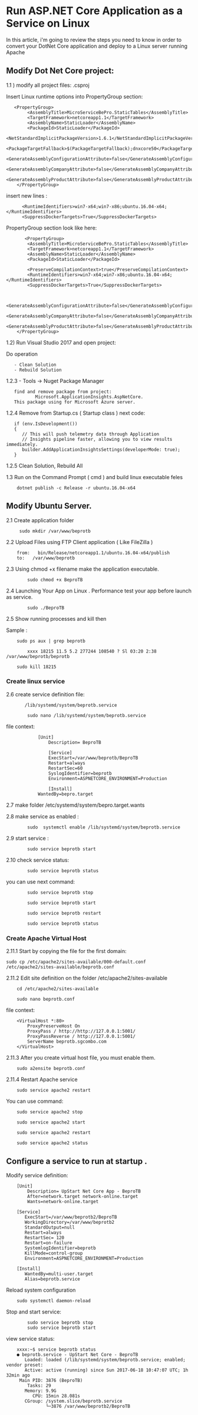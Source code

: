 #         Run ASP.NET Core Application as a Service on Linux 

In this article, i'm going to review the steps you need to know in order to convert your DotNet Core application and deploy to a Linux server running Apache

##             Modify Dot Net Core project:

1.1 ) modify all project files: <project name>.csproj

Insert Linux runtime options into PropertyGroup section:

       <PropertyGroup>
			<AssemblyTitle>MicroServiceBePro.StaticTables</AssemblyTitle>
			<TargetFramework>netcoreapp1.1</TargetFramework>
			<AssemblyName>StaticLoader</AssemblyName>
			<PackageId>StaticLoader</PackageId>
			<NetStandardImplicitPackageVersion>1.6.1</NetStandardImplicitPackageVersion>
			<PackageTargetFallback>$(PackageTargetFallback);dnxcore50</PackageTargetFallback>
			<GenerateAssemblyConfigurationAttribute>false</GenerateAssemblyConfigurationAttribute>
			<GenerateAssemblyCompanyAttribute>false</GenerateAssemblyCompanyAttribute>
			<GenerateAssemblyProductAttribute>false</GenerateAssemblyProductAttribute>
		</PropertyGroup>
  
  insert new lines :
  
		  <RuntimeIdentifiers>win7-x64;win7-x86;ubuntu.16.04-x64;</RuntimeIdentifiers>
		  <SuppressDockerTargets>True</SuppressDockerTargets>
		  
  PropertyGroup section look like here:
	
	       <PropertyGroup>
			<AssemblyTitle>MicroServiceBePro.StaticTables</AssemblyTitle>
			<TargetFramework>netcoreapp1.1</TargetFramework>
			<AssemblyName>StaticLoader</AssemblyName>
			<PackageId>StaticLoader</PackageId>
			
			<PreserveCompilationContext>true</PreserveCompilationContext>
			<RuntimeIdentifiers>win7-x64;win7-x86;ubuntu.16.04-x64;</RuntimeIdentifiers>
			<SuppressDockerTargets>True</SuppressDockerTargets>
			

			<GenerateAssemblyConfigurationAttribute>false</GenerateAssemblyConfigurationAttribute>
			<GenerateAssemblyCompanyAttribute>false</GenerateAssemblyCompanyAttribute>
			<GenerateAssemblyProductAttribute>false</GenerateAssemblyProductAttribute>
		</PropertyGroup>
	
1.2) Run Visual Studio 2017 and open project:

Do operation

       - Clean Solution
	   - Rebuild Solution
	   
	   
1.2.3 - Tools -> Nuget Package Manager

       find and remove package from project: 
		       Microsoft.ApplicationInsights.AspNetCore.
       This package using for Microsoft Azure server. 
			
1.2.4 Remove from Startup.cs ( Startup class ) next code:

       if (env.IsDevelopment())
       {
          // This will push telemetry data through Application 
		  // Insights pipeline faster, allowing you to view results immediately.
          builder.AddApplicationInsightsSettings(developerMode: true);
       }		
			
1.2.5  Clean Solution, Rebuild All	
		
1.3 Run on the Command Prompt ( cmd ) and build linux executable feles
     		
		dotnet publish -c Release -r ubuntu.16.04-x64
		
		

##                 Modify Ubuntu Server.

2.1 Create application folder

         sudo mkdir /var/www/beprotb
		 
2.2 Upload Files using FTP Client application ( Like FileZilla )

		from:   bin/Release/netcoreapp1.1/ubuntu.16.04-x64/publish	
		to:	  /var/www/beprotb	 


2.3  Using chmod +x filename make the application executable.

			sudo chmod +x BeproTB


2.4  Launching Your App on Linux . Performance test your app before launch as service.

			sudo ./BeproTB
			
2.5 Show  running processes and kill then

Sample : 

		sudo ps aux | grep beprotb
		
			xxxx 18215 11.5 5.2 277244 108540 ? Sl 03:20 2:38 /var/www/beprotb/beprotb

		sudo kill 18215
			


###               Create linux service			
			
2.6  create service definition file:
	  
	       /lib/systemd/system/beprotb.service
		   
 			sudo nano /lib/systemd/system/beprotb.service
			
file context:
			
				[Unit]
					Description= BeproTB
					
					[Service]
					ExecStart=/var/www/beprotb/BeproTB
					Restart=always
					RestartSec=60
					SyslogIdentifier=beprotb
					Environment=ASPNETCORE_ENVIRONMENT=Production

					[Install]
				WantedBy=bepro.target
	  
2.7  make folder /etc/systemd/system/bepro.target.wants

2.8  make service as enabled :

			sudo  systemctl enable /lib/systemd/system/beprotb.service
			
2.9 start service :
				
			sudo service beprotb start

2.10 check service status:

			sudo service beprotb status	

you can use next command: 

			sudo service beprotb stop

			sudo service beprotb start

			sudo service beprotb restart

			sudo service beprotb status


###                  Create Apache Virtual Host 

2.11.1 Start by copying the file for the first domain:

	sudo cp /etc/apache2/sites-available/000-default.conf /etc/apache2/sites-available/beprotb.conf


2.11.2 Edit site definition on the folder  /etc/apache2/sites-available
			
		cd /etc/apache2/sites-available

		sudo nano beprotb.conf
					
file context:

		<VirtualHost *:80>
			ProxyPreserveHost On
			ProxyPass / http://http://127.0.0.1:5001/
			ProxyPassReverse / http://127.0.0.1:5001/
			ServerName beprotb.sgcombo.com
		</VirtualHost>

2.11.3 After you create virtual host file, you must enable them.

		sudo a2ensite beprotb.conf
					
2.11.4 Restart Apache service

		sudo service apache2 restart

You can use command:

		sudo service apache2 stop

		sudo service apache2 start

		sudo service apache2 restart

		sudo service apache2 status


## Configure a service to run at startup .

Modify service definition:

 
		[Unit]
			Description= UpStart Net Core App - BeproTB
			After=network.target network-online.target
			Wants=network-online.target

		[Service]
		   ExecStart=/var/www/beprotb2/BeproTB
		   WorkingDirectory=/var/www/beprotb2
		   StandardOutput=null
		   Restart=always
		   RestartSec= 120
		   Restart=on-failure
		   SystemlogIdentifier=beprotb
		   KillMode=control-group
		   Environment=ASPNETCORE_ENVIRONMENT=Production

		[Install]
		   WantedBy=multi-user.target
		   Alias=beprotb.service
		   
Reload system configuration

		sudo systemctl daemon-reload
		
Stop and start service:

			sudo service beprotb stop
			sudo service beprotb start
			
view service status:
		
   
		xxxx:~$ service beprotb status
		● beprotb.service - UpStart Net Core - BeproTB
		   Loaded: loaded (/lib/systemd/system/beprotb.service; enabled; vendor preset:
		   Active: active (running) since Sun 2017-06-18 10:47:07 UTC; 1h 32min ago
		 Main PID: 3876 (BeproTB)
			Tasks: 29
		   Memory: 9.9G
			  CPU: 15min 28.081s
		   CGroup: /system.slice/beprotb.service
				   └─3876 /var/www/beprotb2/BeproTB



